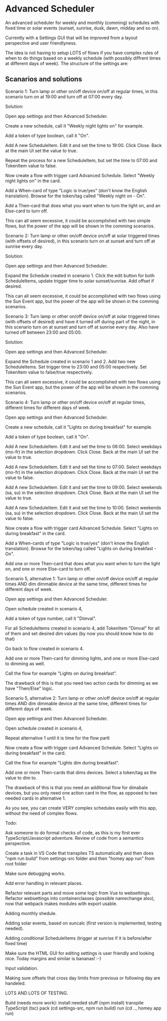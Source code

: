 # Advanced Scheduler

An advanced scheduler for weekly and monthly (comming) schedules with fixed time or solar events (sunset, sunrise, dusk, dawn, midday and so on).

Currently with a Settings GUI that will be improved from a layout perspective and user friendlyness. 

The idea is not having to setup LOTS of flows if you have complex rules of when to do things based on a weekly schedule (with possibly diffrent times at different days of week). The structure of the settings are:

Scanarios and solutions
-----------------------
Scenario 1: Turn lamp or other on/off device on/off at regular times, in this scenario turn on at 19:00 and turn off at 07:00 every day.

Solution: 

Open app settings and then Advanced Scheduler. 

Create a new schedule, call it "Weekly night lights on" for example. 

Add a token of type boolean, call it "On". 

Add A new ScheduleItem. Edit it and set the time to 19:00. Click Close. Back at the main UI set the value to true. 

Repeat the process for a new ScheduleItem, but set the time to 07:00 and TokenItem value to false.

Now create a flow with trigger card Advanced Schedule. Select "Weekly night lights on" in the card.

Add a When-card of type "Logic is true/yes" (don't know the English translation). Browse for the token/tag called "Weekly night on - On".

Add a Then-card that does what you want when to turn the light on, and an Else-card to turn off.

This can all seem excessive, it could be accomplished with two simple flows, but the power of the app will be shown in the comming scenarios.


Scenario 2: Turn lamp or other on/off device on/off at solar triggered times (with offsets of desired), in this scenario turn on at sunset and turn off at sunrise every day.

Solution: 

Open app settings and then Advanced Scheduler. 

Expand the Schedule created in scenario 1. Click the edit button for both ScheduleItems, update trigger time to solar sunset/sunrise. Add offset if desired.

This can all seem excessive, it could be accomplished with two flows using the Sun Event app, but the power of the app will be shown in the comming scenarios.


Scenario 3: Turn lamp or other on/off device on/off at solar triggered times (with offsets of desired) and have it turned off during part of the night, in this scenario turn on 
at sunset and turn off at sunrise every day. Also have turned off between 23:00 and 05:00. 

Solution: 

Open app settings and then Advanced Scheduler. 

Expand the Schedule created in scenario 1 and 2. Add two new ScheduleItems. Set trigger time to 23:00 and 05:00 respectively. Set TokenItem value to false/true respectively.

This can all seem excessive, it could be accomplished with two flows using the Sun Event app, but the power of the app will be shown in the comming scenarios.


Scenario 4: Turn lamp or other on/off device on/off at regular times, different times for different days of week. 

Open app settings and then Advanced Scheduler. 

Create a new schedule, call it "Lights on during breakfast" for example. 

Add a token of type boolean, call it "On". 

Add A new ScheduleItem. Edit it and set the time to 06:00. Select weekdays (mo-fr) in the selection dropdown. Click Close. Back at the main UI set the value to true. 

Add A new ScheduleItem. Edit it and set the time to 07:00. Select weekdays (mo-fr) in the selection dropdown. Click Close. Back at the main UI set the value to false. 

Add A new ScheduleItem. Edit it and set the time to 09:00. Select weekends (sa, su) in the selection dropdown. Click Close. Back at the main UI set the value to true. 

Add A new ScheduleItem. Edit it and set the time to 10:00. Select weekends (sa, su) in the selection dropdown. Click Close. Back at the main UI set the value to false. 

Now create a flow with trigger card Advanced Schedule. Select "Lights on during breakfast" in the card.

Add a When-cards of type "Logic is true/yes" (don't know the English translation). Browse for the token/tag called "Lights on during breakfast - On".

Add one or more Then-card that does what you want when to turn the light on, and one or more Else-card to turn off.


Scenario 5, alternative 1: Turn lamp or other on/off device on/off at regular times AND dim dimmable device at the same time, different times for different days of week. 

Open app settings and then Advanced Scheduler. 

Open schedule created in scenario 4, 

Add a token of type number, call it "Dimval". 

For all ScheduleItems created in scenario 4, add TokenItem "Dimval" for all of them and set desired dim values (by now you should know how to do that)

Go back to flow created in scenario 4.

Add one or more Then-card for dimming lights, and one or more Else-card to dimming as well.

Call the flow for example "Lights on during breakfast".

The drawback of this is that you need two action cards for dimming as we have "Then/Else" logic.


Scenario 5, alternative 2: Turn lamp or other on/off device on/off at regular times AND dim dimmable device at the same time, different times for different days of week. 

Open app settings and then Advanced Scheduler. 

Open schedule created in scenario 4, 

Repeat alternative 1 until it is time for the flow partl

Now create a flow with trigger card Advanced Schedule. Select "Lights on during breakfast" in the card.

Call the flow for example "Lights dim during breakfast".

Add one or more Then-cards that dims devices. Select a token/tag as the value to dim to. 

The drawback of this is that you need an additional flow for dimabale devices, but you only need one action card in the flow, as opposed to two needed cards in alternative 1.


As you see, you can create VERY complex schedules easily with this app, without the need of complex flows.


Todo:

Ask someone to do formal checks of code, as this is my first ever TypeScript/Javascript adventure. Review of code from a semantics perspective. 

Create a task in VS Code that transpiles TS automatically and then does "npm run build" from settings-src folder and then "homey app run" from root folder

Make sure debugging works.

Add error handling in relevant places.

Refactor relevant parts and move some logic from Vue to websettings. Refactor websettings into containerclasses (possible namechange also), now that webpack makes modules with export usable.

Adding monthly shedule.

Adding solar events, based on suncalc (first version is implemented, testing needed).

Adding conditional ScheduleItems (trigger at sunrise if it is before/after fixed time)

Make sure the HTML GUI for editing settings is user friendly and looking nice. Today margins and similar is bananas! :-)

Input validation.

Making sure offsets that cross day limits from previous or following day are handeled.

LOTS AND LOTS OF TESTING.

Build (needs more work):
install needed stuff (npm install)
transpile TypeScript (tsc)
pack (cd settings-src, npm run build)
run (cd .., homey app run)
